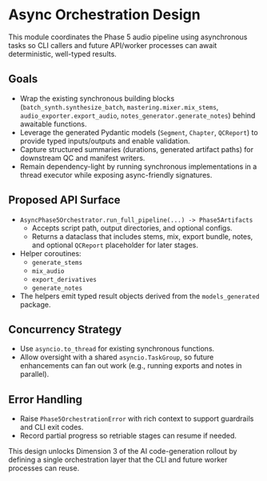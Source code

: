 # Async Orchestration Design

This module coordinates the Phase 5 audio pipeline using asynchronous tasks so CLI callers and future API/worker processes can await deterministic, well-typed results.

## Goals
- Wrap the existing synchronous building blocks (`batch_synth.synthesize_batch`, `mastering.mixer.mix_stems`, `audio_exporter.export_audio`, `notes_generator.generate_notes`) behind awaitable functions.
- Leverage the generated Pydantic models (`Segment`, `Chapter`, `QCReport`) to provide typed inputs/outputs and enable validation.
- Capture structured summaries (durations, generated artifact paths) for downstream QC and manifest writers.
- Remain dependency-light by running synchronous implementations in a thread executor while exposing async-friendly signatures.

## Proposed API Surface
- `AsyncPhase5Orchestrator.run_full_pipeline(...) -> Phase5Artifacts`
  - Accepts script path, output directories, and optional configs.
  - Returns a dataclass that includes stems, mix, export bundle, notes, and optional `QCReport` placeholder for later stages.
- Helper coroutines:
  - `generate_stems`
  - `mix_audio`
  - `export_derivatives`
  - `generate_notes`
- The helpers emit typed result objects derived from the `models_generated` package.

## Concurrency Strategy
- Use `asyncio.to_thread` for existing synchronous functions.
- Allow oversight with a shared `asyncio.TaskGroup`, so future enhancements can fan out work (e.g., running exports and notes in parallel).

## Error Handling
- Raise `Phase5OrchestrationError` with rich context to support guardrails and CLI exit codes.
- Record partial progress so retriable stages can resume if needed.

This design unlocks Dimension 3 of the AI code-generation rollout by defining a single orchestration layer that the CLI and future worker processes can reuse.